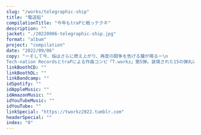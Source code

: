 ```yaml
---
slug: "/works/telegraphic-ship"
title: "電送船"
compilationTitle: "今年もtraPと戦っテクネ"
description: ""
jacket: "./20220906-telegraphic-ship.jpg"
format: "album"
project: "compilation"
date: "2022/09/06"
copy: "ーそして今、焔はさらに燃え上がり、再度の闘争を告げる鐘が鳴るー\n
Tech-nation RecordsとtraPによる作曲コンピ「T.workz」第5弾。装填された15の弾丸に戦慄せよ。"
linkBoothCD: ""
linkBoothDL: ""
linkBandcamp: ""
idSpotify: ""
idAppleMusic: ""
idAmazonMusic: ""
idYouTubeMusic: ""
idYouTube: ""
linkSpecial: "https://tworkz2022.tumblr.com"
headerSpecial: ""
index: "0"
---
```

